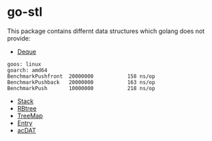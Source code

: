 # go-stl 

This package contains differnt data structures which golang does not provide:
 
 - [Deque](/doc/deque.md)
    
```
goos: linux
goarch: amd64
BenchmarkPushfront  20000000           158 ns/op
BenchmarkPushback   20000000           163 ns/op
BenchmarkPush       10000000           218 ns/op

```
 - [Stack](/doc/stack.md)
 - [RBtree](/doc/rbtree.md)
 - [TreeMap](/doc/treemap.md)
 - [Entry](/doc/entry.md)
 - [acDAT](/doc/acdat.md)
